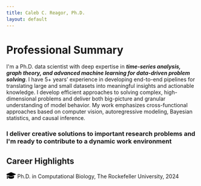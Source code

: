 ```yaml
---
title: Caleb C. Reagor, Ph.D.
layout: default
---
```


# Professional Summary
I'm a Ph.D. data scientist with deep expertise in **_time-series analysis, graph theory, and advanced machine learning for data-driven problem solving_**. I have 5+ years’ experience in developing end-to-end pipelines for translating large and small datasets into meaningful insights and actionable knowledge. I develop efficient approaches to solving complex, high-dimensional problems and deliver both big-picture and granular understanding of model behavior. My work emphasizes cross-functional approaches based on computer vision, autoregressive modeling, Bayesian statistics, and causal inference.

### I deliver creative solutions to important research problems and I'm ready to contribute to a dynamic work environment

## Career Highlights
<img src="images/grad-cap.png" alt="Graduation cap" width="25"> Ph.D. in Computational Biology, The Rockefeller University, 2024

